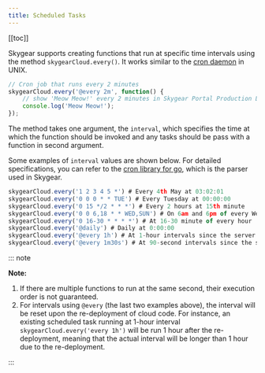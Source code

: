 ```yaml
---
title: Scheduled Tasks
---
```


[[toc]]

Skygear supports creating functions that run at specific time intervals using
the method `skygearCloud.every()`. It works similar to the
[cron daemon][cron-wiki] in UNIX.

```javascript
// Cron job that runs every 2 minutes
skygearCloud.every('@every 2m', function() {
	// show 'Meow Meow!' every 2 minutes in Skygear Portal Production Log
	console.log('Meow Meow!');
});
```

The method takes one argument, the `interval`, which specifies the
time at which the function should be invoked and any tasks should be pass with a function in second argument.

Some examples of `interval` values are shown below. For detailed
specifications, you can refer to the [cron library for go][robfig-cron-doc],
which is the parser used in Skygear.

```javascript
skygearCloud.every('1 2 3 4 5 *') # Every 4th May at 03:02:01
skygearCloud.every('0 0 0 * * TUE') # Every Tuesday at 00:00:00
skygearCloud.every('0 15 */2 * * *') # Every 2 hours at 15th minute
skygearCloud.every('0 0 6,18 * * WED,SUN') # On 6am and 6pm of every Wed/Sun
skygearCloud.every('0 16-30 * * * *') # At 16-30 minute of every hour
skygearCloud.every('@daily') # Daily at 0:00:00
skygearCloud.every('@every 1h') # At 1-hour intervals since the server starts
skygearCloud.every('@every 1m30s') # At 90-second intervals since the server starts
```

::: note

**Note:**

1. If there are multiple functions to run at the same second, their execution order
   is not guaranteed.
2. For intervals using `@every` (the last two examples above),
   the interval will be reset upon the re-deployment of cloud code.
   For instance, an existing scheduled task running at 1-hour interval
   `skygearCloud.every('every 1h')` will be run 1 hour after the re-deployment,
   meaning that the actual interval will be longer than 1 hour due to
   the re-deployment.

:::

[cron-wiki]: https://en.wikipedia.org/wiki/Cron
[robfig-cron-doc]: https://github.com/robfig/cron/blob/master/doc.go
